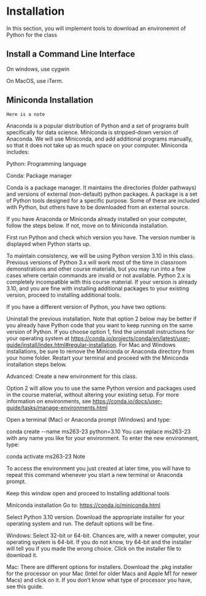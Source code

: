 # Installation

In this section, you will implement tools to download an environemnt of Python for the class


## Install a Command Line Interface

On windows, use cygwin

On MacOS, use iTerm.


## Miniconda Installation


```{note}
Here is a note
```

Anaconda is a popular distribution of Python and a set of programs built specifically for data science. Miniconda is stripped-down version of Anaconda. We will use Miniconda, and add additional programs manually, so that it does not take up as much space on your computer. Miniconda includes:

Python: Programming language

Conda: Package manager

Conda is a package manager. It maintains the directories (folder pathways) and versions of external (non-default) python packages. A package is a set of Python tools designed for a specific purpose. Some of these are included with Python, but others have to be downloaded from an external source.

If you have Anaconda or Miniconda already installed on your computer, follow the steps below. If not, move on to Miniconda installation.

First run Python and check which version you have. The version number is displayed when Python starts up.

To maintain consistency, we will be using Python version 3.10 in this class. Previous versions of Python 3.x will work most of the time in classroom demonstrations and other course materials, but you may run into a few cases where certain commands are invalid or not available. Python 2.x is completely incompatible with this course material. If your version is already 3.10, and you are fine with installing additional packages to your existing version, proceed to installing additional tools.

If you have a different version of Python, you have two options:

Uninstall the previous installation. Note that option 2 below may be better if you already have Python code that you want to keep running on the same version of Python. If you choose option 1, find the uninstall instructions for your operating system at https://conda.io/projects/conda/en/latest/user-guide/install/index.html#regular-installation. For Mac and Windows installations, be sure to remove the Miniconda or Anaconda directory from your home folder. Restart your terminal and proceed with the Miniconda installation steps below.

Advanced: Create a new environment for this class.

Option 2 will allow you to use the same Python version and packages used in the course material, without altering your existing setup. For more information on environments, see https://conda.io/docs/user-guide/tasks/manage-environments.html

Open a terminal (Mac) or Anaconda prompt (Windows) and type:

conda create --name ms263-23 python=3.10
You can replace ms263-23 with any name you like for your environment. To enter the new environment, type:

conda activate ms263-23
Note

To access the environment you just created at later time, you will have to repeat this command whenever you start a new terminal or Anaconda prompt.

Keep this window open and proceed to Installing additional tools

Miniconda installation
Go to: https://conda.io/miniconda.html

Select Python 3.10 version. Download the appropriate installer for your operating system and run. The default options will be fine.

Windows: Select 32-bit or 64-bit. Chances are, with a newer computer, your operating system is 64-bit. If you do not know, try 64-bit and the installer will tell you if you made the wrong choice. Click on the installer file to download it.

Mac: There are different options for installers. Download the .pkg installer for the processor on your Mac (Intel for older Macs and Apple M1 for newer Macs) and click on it. If you don’t know what type of processor you have, see this guide.

